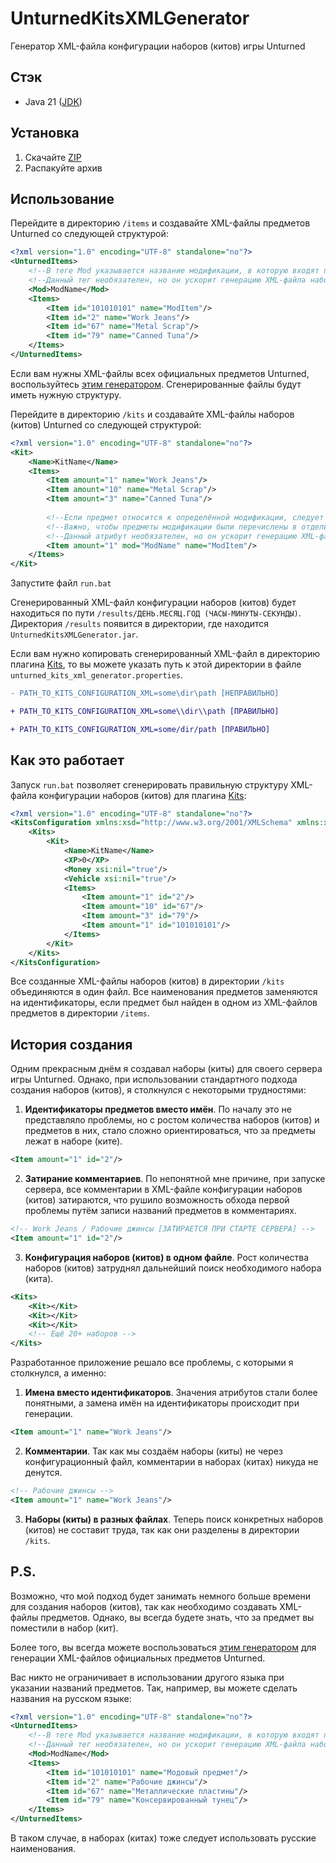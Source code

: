 # UnturnedKitsXMLGenerator
Генератор XML-файла конфигурации наборов (китов) игры Unturned

## Стэк
- Java 21 ([JDK](https://www.oracle.com/java/technologies/javase/jdk21-archive-downloads.html))

## Установка
1. Скачайте [ZIP](https://disk.yandex.ru/d/CuHt_AFXpU7Prg)
2. Распакуйте архив

## Использование
Перейдите в директорию `/items` и создавайте XML-файлы предметов Unturned со следующей структурой:
```XML
<?xml version="1.0" encoding="UTF-8" standalone="no"?>
<UnturnedItems>
    <!--В теге Mod указывается название модификации, в которую входят перечисленные предметы-->
    <!--Данный тег необязателен, но он ускорит генерацию XML-файла наборов (китов)-->
    <Mod>ModName</Mod>
    <Items>
        <Item id="101010101" name="ModItem"/>
        <Item id="2" name="Work Jeans"/>
        <Item id="67" name="Metal Scrap"/>
        <Item id="79" name="Canned Tuna"/>
    </Items>
</UnturnedItems>
```
Если вам нужны XML-файлы всех официальных предметов Unturned, воспользуйтесь [этим генератором](https://github.com/LightHerooo/UnturnedItemsXMLGenerator). Сгенерированные файлы будут иметь нужную структуру.

Перейдите в директорию `/kits` и создавайте XML-файлы наборов (китов) Unturned со следующей структурой:
```XML
<?xml version="1.0" encoding="UTF-8" standalone="no"?>
<Kit>
    <Name>KitName</Name>
    <Items>
        <Item amount="1" name="Work Jeans"/>
        <Item amount="10" name="Metal Scrap"/>
        <Item amount="3" name="Canned Tuna"/>
        
        <!--Если предмет относится к определённой модификации, следует указать её название в атрибуте mod-->
        <!--Важно, чтобы предметы модификации были перечислены в отдельном файле в директории /items, а значение тега <Mod> совпадало со значением атрибута-->
        <!--Данный атрибут необязателен, но он ускорит генерацию XML-файла наборов (китов)-->
        <Item amount="1" mod="ModName" name="ModItem"/>
    </Items>
</Kit>
```

Запустите файл `run.bat`

Сгенерированный XML-файл конфигурации наборов (китов) будет находиться по пути `/results/ДЕНЬ.МЕСЯЦ.ГОД (ЧАСЫ-МИНУТЫ-СЕКУНДЫ)`. Директория `/results` появится в директории, где находится `UnturnedKitsXMLGenerator.jar`.

Если вам нужно копировать сгенерированный XML-файл в директорию плагина [Kits](https://github.com/RocketModPlugins/Kits/releases), то вы можете указать путь к этой директории в файле `unturned_kits_xml_generator.properties`.
```DIFF
- PATH_TO_KITS_CONFIGURATION_XML=some\dir\path [НЕПРАВИЛЬНО]
```
```DIFF
+ PATH_TO_KITS_CONFIGURATION_XML=some\\dir\\path [ПРАВИЛЬНО]
```
```DIFF
+ PATH_TO_KITS_CONFIGURATION_XML=some/dir/path [ПРАВИЛЬНО]
```

## Как это работает
Запуск `run.bat` позволяет сгенерировать правильную структуру XML-файла конфигурации наборов (китов) для плагина [Kits](https://github.com/RocketModPlugins/Kits/releases):
```XML
<?xml version="1.0" encoding="UTF-8" standalone="no"?>
<KitsConfiguration xmlns:xsd="http://www.w3.org/2001/XMLSchema" xmlns:xsi="http://www.w3.org/2001/XMLSchema-instance">
    <Kits>
        <Kit>
            <Name>KitName</Name>
            <XP>0</XP>
            <Money xsi:nil="true"/>
            <Vehicle xsi:nil="true"/>
            <Items>
                <Item amount="1" id="2"/>
                <Item amount="10" id="67"/>
                <Item amount="3" id="79"/>
                <Item amount="1" id="101010101"/>
            </Items>
        </Kit>
    </Kits>
</KitsConfiguration>
```
Все созданные XML-файлы наборов (китов) в директории `/kits` объединяются в один файл. Все наименования предметов заменяются на идентификаторы, если предмет был найден в одном из XML-файлов предметов в директории `/items`.

## История создания
Одним прекрасным днём я создавал наборы (киты) для своего сервера игры Unturned. Однако, при использовании стандартного подхода создания наборов (китов), я столкнулся с некоторыми трудностями:
1. **Идентификаторы предметов вместо имён**. По началу это не представляло проблемы, но с ростом количества наборов (китов) и предметов в них, стало сложно ориентироваться, что за предметы лежат в наборе (ките).
```XML
<Item amount="1" id="2"/>
```
2. **Затирание комментариев**. По непонятной мне причине, при запуске сервера, все комментарии в XML-файле конфигурации наборов (китов) затираются, что рушило возможность обхода первой проблемы путём записи названий предметов в комментариях.
```XML
<!-- Work Jeans / Рабочие джинсы [ЗАТИРАЕТСЯ ПРИ СТАРТЕ СЕРВЕРА] -->
<Item amount="1" id="2"/>
```
3. **Конфигурация наборов (китов) в одном файле**. Рост количества наборов (китов) затруднял дальнейший поиск необходимого набора (кита).
```XML
<Kits>
    <Kit></Kit>
    <Kit></Kit>
    <Kit></Kit>
    <!-- Ещё 20+ наборов -->
</Kits>
```
Разработанное приложение решало все проблемы, с которыми я столкнулся, а именно:
1. **Имена вместо идентификаторов**. Значения атрибутов стали более понятными, а замена имён на идентификаторы происходит при генерации.
```XML
<Item amount="1" name="Work Jeans"/>
```
2. **Комментарии**. Так как мы создаём наборы (киты) не через конфигурационный файл, комментарии в наборах (китах) никуда не денутся.
```XML
<!-- Рабочие джинсы -->
<Item amount="1" name="Work Jeans"/>
```
3. **Наборы (киты) в разных файлах**. Теперь поиск конкретных наборов (китов) не составит труда, так как они разделены в директории `/kits`.

## P.S.
Возможно, что мой подход будет занимать немного больше времени для создания наборов (китов), так как необходимо создавать XML-файлы предметов. Однако, вы всегда будете знать, что за предмет вы поместили в набор (кит).

Более того, вы всегда можете воспользоваться [этим генератором](https://github.com/LightHerooo/UnturnedItemsXMLGenerator) для генерации XML-файлов официальных предметов Unturned.

Вас никто не ограничивает в использовании другого языка при указании названий предметов. Так, например, вы можете сделать названия на русском языке:
```XML
<?xml version="1.0" encoding="UTF-8" standalone="no"?>
<UnturnedItems>
    <!--В теге Mod указывается название модификации, в которую входят перечисленные предметы-->
    <!--Данный тег необязателен, но он ускорит генерацию XML-файла наборов (китов)-->
    <Mod>ModName</Mod>
    <Items>
        <Item id="101010101" name="Модовый предмет"/>
        <Item id="2" name="Рабочие джинсы"/>
        <Item id="67" name="Металлические пластины"/>
        <Item id="79" name="Консервированный тунец"/>
    </Items>
</UnturnedItems>
```
В таком случае, в наборах (китах) тоже следует использовать русские наименования.

